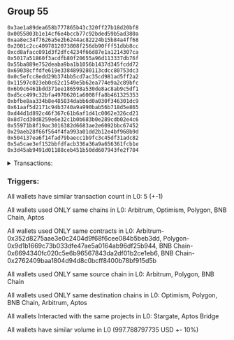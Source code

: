 ## Group 55

```0x2fb1212d273dcfa740559930ff9b270bbe5c272d
0x3ae1a89dea658b777865b43c320ff27b18d20bf8
0x0055803b1e14cf6e4bccb77c92bded59b5ad380a
0xaa8ec34f7626a5e2b6244ac82224b15b84a4ff68
0x2001c2cc4097812073808f256db90fff51dbb8cc
0xcd8afacc091d3f2dfc4234f66d87e1a1214307ca
0x5017a51860f3acdfb80f20655a96d113337db76f
0x55ba889e752deaba9ba1b1056b1437d345fcdd72
0x69038cffdfe619e3384899280113cdcc80753dc3
0x0c5efcc8edd29b374bb5cd7ac35cd981ad5ff2a2
0x11597c023eb0c62c1549e5b62ea774e9a2c89bfc
0x6b9c6461bdd371ee186598a530de8ac8ab9c5df1
0xd5cc499c32bfa49706201a6008ffa8b461325353
0xbfbe8aa334b8e485834dabb6d0a030f346301dc9
0x61aaf5d2171c94b3740a9a990bab56b718d5e865
0xd44d1d892c46f367c61b6af1d41c0062e326cd21
0x8d7cd30d8259e6e32c1b0b683b0e289cdb02e4c6
0x55971b8f19ac3016382d6683ae2e6092bbc67452
0x29aeb28f66f564f4fa993a01dd2b12e4bf968b9d
0x504137ea6f14fad79baecc1b9fc3c45df31adc82
0x5a5cae3ef152bbfdfacb336a36a9a656361fcb1e
0x3d45ab9491d01188ceb451b50dd607943fe2f704
```
<details>
<summary>Transactions:</summary>

Hashes: 

Wallet: 0x2fb1212d273dcfa740559930ff9b270bbe5c272d

       Hash: 0x6744724e39e9e5c9879ca9f61cf1ebe0243a1e69ac0b93c463bbb8794029f9f3
         - source chain: Arbitrum
         - destination chain: Optimism
         - project: Stargate
         - contract: 0x352d8275aae3e0c2404d9f68f6cee084b5beb3dd
         - value USD: 966.796971169
       Hash: 0xef6a338a5a9e67b127b0a6943fa6d461400167387caea34d9957621a06754403
         - source chain: Arbitrum
         - destination chain: Polygon
         - project: Stargate
         - contract: 0x352d8275aae3e0c2404d9f68f6cee084b5beb3dd
         - value USD: 10.33022406
       Hash: 0x2d07d7da19e480c06a46af78de27232664d682557843ef953106881df4d57d52
         - source chain: Polygon
         - destination chain: BNB Chain
         - project: Stargate
         - contract: 0x9d1b1669c73b033dfe47ae5a0164ab96df25b944
         - value USD: 10.34789829
       Hash: 0x4c783e26d6beb526383ec3723280202f2972c62db285bc04559d1d905c65b49a
         - source chain: BNB Chain
         - destination chain: Arbitrum
         - project: Stargate
         - contract: 0x6694340fc020c5e6b96567843da2df01b2ce1eb6
         - value USD: 10.313704216
       Hash: 0xb11ec5a36d28c0438b0116eecd4105cb1bf2976e65499c36302155951be5c50c
         - source chain: BNB Chain
         - destination chain: Aptos
         - project: Aptos Bridge
         - contract: 0x2762409baa1804d94d8c0bcff8400b78bf915d5b
Wallet: 0x3ae1a89dea658b777865b43c320ff27b18d20bf8

       Hash:0x6d7dde3c55cf13dc726d70996b17106849384ada0c26a8a3cb562b0de3298df8
         - source chain: Arbitrum
         - destination chain: Optimism
         - project: Stargate
         - contract: 0x352d8275aae3e0c2404d9f68f6cee084b5beb3dd
         - value USD: 966.603394131
       Hash:0xcafa91aa90e20b88491ee446f2779dc6a159655d1633559093096e245d8ecf53
         - source chain: Arbitrum
         - destination chain: Polygon
         - project: Stargate
         - contract: 0x352d8275aae3e0c2404d9f68f6cee084b5beb3dd
         - value USD: 10.495550485
       Hash:0xa7f253e0381057bda7ab13297c9784fa9dde8757fef76dab80963bcd28d8b2ed
         - source chain: Polygon
         - destination chain: BNB Chain
         - project: Stargate
         - contract: 0x9d1b1669c73b033dfe47ae5a0164ab96df25b944
         - value USD: 10.513507915
       Hash:0x6cdbf8ccd811cb1e2d1a164a2cc9e1eaa4da4f613d4410297a715afedec35c33
         - source chain: BNB Chain
         - destination chain: Arbitrum
         - project: Stargate
         - contract: 0x6694340fc020c5e6b96567843da2df01b2ce1eb6
         - value USD: 10.478766691
       Hash:0xbe33f07ea28daaf9b4d13fa897a1f59a023f4cdf59a5bef1335dd9f7e55d819e
         - source chain: BNB Chain
         - destination chain: Aptos
         - project: Aptos Bridge
         - contract: 0x2762409baa1804d94d8c0bcff8400b78bf915d5b
Wallet: 0x0055803b1e14cf6e4bccb77c92bded59b5ad380a

       Hash:0x1752928fd0c08ea5cd85a2a55e3d6cabe4a2ab97eb9f79b849e3c92a2502f7ef
         - source chain: Arbitrum
         - destination chain: Optimism
         - project: Stargate
         - contract: 0x352d8275aae3e0c2404d9f68f6cee084b5beb3dd
         - value USD: 966.796971169
       Hash:0x39c06adb022895db54319c458b571c5c50c9cf5a186be70fa02c321088e66874
         - source chain: Arbitrum
         - destination chain: Polygon
         - project: Stargate
         - contract: 0x352d8275aae3e0c2404d9f68f6cee084b5beb3dd
         - value USD: 10.192748317
       Hash:0x46162fb03da8529d8d6e15b7a8a1ac30dbea8dfb59a60c50d49c4def697e1234
         - source chain: Polygon
         - destination chain: BNB Chain
         - project: Stargate
         - contract: 0x9d1b1669c73b033dfe47ae5a0164ab96df25b944
         - value USD: 10.210186848
       Hash:0xa18c35a798ecd86f598a909463330d5f8bcd3e219874f715a137370a6ea1447e
         - source chain: BNB Chain
         - destination chain: Arbitrum
         - project: Stargate
         - contract: 0x6694340fc020c5e6b96567843da2df01b2ce1eb6
         - value USD: 10.17644743
       Hash:0xf8e46bc7b20d8c0f1c014e6aad5db705eed20f21d2dde136cf6d4939e9b006f7
         - source chain: BNB Chain
         - destination chain: Aptos
         - project: Aptos Bridge
         - contract: 0x2762409baa1804d94d8c0bcff8400b78bf915d5b
Wallet: 0xaa8ec34f7626a5e2b6244ac82224b15b84a4ff68

       Hash:0xb6aae1d0dea660d1363062d5f1ae59f925fd5fd0569b1bc668db264ef91c8c00
         - source chain: Arbitrum
         - destination chain: Optimism
         - project: Stargate
         - contract: 0x352d8275aae3e0c2404d9f68f6cee084b5beb3dd
         - value USD: 966.603394131
       Hash:0x66caf5a8d82da55917011b6dfd5c516771fb375467d1b5536f6378a283b88dbf
         - source chain: Arbitrum
         - destination chain: Polygon
         - project: Stargate
         - contract: 0x352d8275aae3e0c2404d9f68f6cee084b5beb3dd
         - value USD: 10.181926383
       Hash:0x722c428f52529a05b4a5e3c022b6dfb0a6143329bec5293852e019dcd70d856a
         - source chain: Polygon
         - destination chain: BNB Chain
         - project: Stargate
         - contract: 0x9d1b1669c73b033dfe47ae5a0164ab96df25b944
         - value USD: 10.199346577
       Hash:0xe401855d9b8c5e1787c587e02e9e90246c41b156ef21c1127ef0ba7d439ffa16
         - source chain: BNB Chain
         - destination chain: Arbitrum
         - project: Stargate
         - contract: 0x6694340fc020c5e6b96567843da2df01b2ce1eb6
         - value USD: 10.165643493
       Hash:0xcfa174f71dd80028fce8d21c4be750b63616018164ecb856df393f9fbe94d060
         - source chain: BNB Chain
         - destination chain: Aptos
         - project: Aptos Bridge
         - contract: 0x2762409baa1804d94d8c0bcff8400b78bf915d5b
Wallet: 0x2001c2cc4097812073808f256db90fff51dbb8cc

       Hash:0x8983759c2a7e73f8fb08b5ff0d4c7d6cc9e60cf45be0186087c69cabe4132580
         - source chain: Arbitrum
         - destination chain: Optimism
         - project: Stargate
         - contract: 0x352d8275aae3e0c2404d9f68f6cee084b5beb3dd
         - value USD: 966.603394131
       Hash:0xebcd7d0f66a16646e2460ae3036b12baa97a855953604f074d4fe6ae65d61e5b
         - source chain: Arbitrum
         - destination chain: Polygon
         - project: Stargate
         - contract: 0x352d8275aae3e0c2404d9f68f6cee084b5beb3dd
         - value USD: 10.290079728
       Hash:0x67498b93334a3b9c031be207cfa8aabb8399ce49d8f95a3e6e916985ce0c184a
         - source chain: Polygon
         - destination chain: BNB Chain
         - project: Stargate
         - contract: 0x9d1b1669c73b033dfe47ae5a0164ab96df25b944
         - value USD: 10.307685125
       Hash:0xee81f22dc29a8013847bccab632773444dc73b77eda7fb58b8548fac1b31000d
         - source chain: BNB Chain
         - destination chain: Arbitrum
         - project: Stargate
         - contract: 0x6694340fc020c5e6b96567843da2df01b2ce1eb6
         - value USD: 10.27362387
       Hash:0x3b9b4f6577408f06c67174c3378d858862e18440301dde68163c943861e72e4c
         - source chain: BNB Chain
         - destination chain: Aptos
         - project: Aptos Bridge
         - contract: 0x2762409baa1804d94d8c0bcff8400b78bf915d5b
Wallet: 0xcd8afacc091d3f2dfc4234f66d87e1a1214307ca

       Hash:0x693be5ba3803bcdcb7eabb9b8d1aaab9e019cc640688190c76aca977832fc271
         - source chain: Arbitrum
         - destination chain: Optimism
         - project: Stargate
         - contract: 0x352d8275aae3e0c2404d9f68f6cee084b5beb3dd
         - value USD: 966.79697117
       Hash:0x679c4d516b08230033eafce752a57cb07b64e302a730bb94b8351ec26ab0fdf3
         - source chain: Arbitrum
         - destination chain: Polygon
         - project: Stargate
         - contract: 0x352d8275aae3e0c2404d9f68f6cee084b5beb3dd
         - value USD: 10.081502563
       Hash:0x26256b8bd907df433c0deebe820684f5f0ac7e37a3b67395f7cc8b2fb9eea84c
         - source chain: Polygon
         - destination chain: BNB Chain
         - project: Stargate
         - contract: 0x9d1b1669c73b033dfe47ae5a0164ab96df25b944
         - value USD: 10.098750507
       Hash:0xafd77035a567f8cec9492c52abb2ce9f3170d5601d29ba50f221c5cbc9b1034b
         - source chain: BNB Chain
         - destination chain: Arbitrum
         - project: Stargate
         - contract: 0x6694340fc020c5e6b96567843da2df01b2ce1eb6
         - value USD: 10.065379642
       Hash:0x22581c10b74b8b0f220c090779e9d902705d91355138b7e74e1ff4d04d05ba3d
         - source chain: BNB Chain
         - destination chain: Aptos
         - project: Aptos Bridge
         - contract: 0x2762409baa1804d94d8c0bcff8400b78bf915d5b
Wallet: 0x5017a51860f3acdfb80f20655a96d113337db76f

       Hash:0xa73a6b7f051336a94dd9787f82bf8e2c1f00e984fc4ac6702d557deae074570f
         - source chain: Arbitrum
         - destination chain: Optimism
         - project: Stargate
         - contract: 0x352d8275aae3e0c2404d9f68f6cee084b5beb3dd
         - value USD: 966.796971156
       Hash:0xc9fa436440a165cdbd65b203b33bd516db95946f95beea5f5a6d27c022a21d20
         - source chain: Arbitrum
         - destination chain: Polygon
         - project: Stargate
         - contract: 0x352d8275aae3e0c2404d9f68f6cee084b5beb3dd
         - value USD: 10.354946339
       Hash:0x2be82faa3721517e0eda8f2d7cbff740b2b8faff875372c00dfda74e7fbc5828
         - source chain: Polygon
         - destination chain: BNB Chain
         - project: Stargate
         - contract: 0x9d1b1669c73b033dfe47ae5a0164ab96df25b944
         - value USD: 10.37266259
       Hash:0x2a3ede35ebeec2338f836d61ab4337c7980d2cc72d6d25c69f9bf05e04dca9e8
         - source chain: BNB Chain
         - destination chain: Arbitrum
         - project: Stargate
         - contract: 0x6694340fc020c5e6b96567843da2df01b2ce1eb6
         - value USD: 10.338386502
       Hash:0x183e8f810f68d8afdc5dfc1c2037bf22ac8ab12d90898363ad0324d03fb938c2
         - source chain: BNB Chain
         - destination chain: Aptos
         - project: Aptos Bridge
         - contract: 0x2762409baa1804d94d8c0bcff8400b78bf915d5b
Wallet: 0x55ba889e752deaba9ba1b1056b1437d345fcdd72

       Hash:0xfbffc5a579d685b5e90df1c470b1628d1f9284556146d014be79b59038e41302
         - source chain: Arbitrum
         - destination chain: Optimism
         - project: Stargate
         - contract: 0x352d8275aae3e0c2404d9f68f6cee084b5beb3dd
         - value USD: 966.796971166
       Hash:0xac8d529804f533ff6d412d24e65bf5169d033acb499eb37f7ca550e449b06933
         - source chain: Arbitrum
         - destination chain: Polygon
         - project: Stargate
         - contract: 0x352d8275aae3e0c2404d9f68f6cee084b5beb3dd
         - value USD: 10.605228538
       Hash:0x437080b12e5c56ac7c913c894044db7a6a475dbe5ec9332144384e4ac7873660
         - source chain: Polygon
         - destination chain: BNB Chain
         - project: Stargate
         - contract: 0x9d1b1669c73b033dfe47ae5a0164ab96df25b944
         - value USD: 10.623373305
       Hash:0x19bd27183274640c1cc9d798f49e0ce036a1d26f1d0e794009fcfaf80601fcfe
         - source chain: BNB Chain
         - destination chain: Arbitrum
         - project: Stargate
         - contract: 0x6694340fc020c5e6b96567843da2df01b2ce1eb6
         - value USD: 10.588268777
       Hash:0xa7790c76b964733e1de0a9bfa17afda32eaa26dd451bc434300234f5a4b56687
         - source chain: BNB Chain
         - destination chain: Aptos
         - project: Aptos Bridge
         - contract: 0x2762409baa1804d94d8c0bcff8400b78bf915d5b
Wallet: 0x69038cffdfe619e3384899280113cdcc80753dc3

       Hash:0xd893e1da4553d7a4dfc206bf18a1aaa746981e9154f13f8c9d576deacb2e54cf
         - source chain: Arbitrum
         - destination chain: Optimism
         - project: Stargate
         - contract: 0x352d8275aae3e0c2404d9f68f6cee084b5beb3dd
         - value USD: 966.79697117
       Hash:0x6afa2d9cba9cae0ad2bb0df78e5ba98108e31f6190daffac88d61eec70d156ee
         - source chain: Arbitrum
         - destination chain: Polygon
         - project: Stargate
         - contract: 0x352d8275aae3e0c2404d9f68f6cee084b5beb3dd
         - value USD: 10.069146923
       Hash:0xbd3ac85cbf38c1c81be4736ca02c35871141fee37dce7dcb247bd5e1fac62cf0
         - source chain: Polygon
         - destination chain: BNB Chain
         - project: Stargate
         - contract: 0x9d1b1669c73b033dfe47ae5a0164ab96df25b944
         - value USD: 10.086374372
       Hash:0xf17d199b63c6dae0b09e144f7b99c23b5701e0e205c8d3b3247b576614849ee1
         - source chain: BNB Chain
         - destination chain: Arbitrum
         - project: Stargate
         - contract: 0x6694340fc020c5e6b96567843da2df01b2ce1eb6
         - value USD: 10.053043998
       Hash:0x8014606af0c7c95a782323ba67527bb571139b66369a1e6dfa9072eca8e3c414
         - source chain: BNB Chain
         - destination chain: Aptos
         - project: Aptos Bridge
         - contract: 0x2762409baa1804d94d8c0bcff8400b78bf915d5b
Wallet: 0x0c5efcc8edd29b374bb5cd7ac35cd981ad5ff2a2

       Hash:0x9fbb3677c2bd4b5ddc3a8d9114a555f1b2cb66237b638b6aa9043c5219800b85
         - source chain: Arbitrum
         - destination chain: Optimism
         - project: Stargate
         - contract: 0x352d8275aae3e0c2404d9f68f6cee084b5beb3dd
         - value USD: 966.796243887
       Hash:0x5be05429fc8f73119ee1a6fb70c8bb4c1435c1cb580d84f06f2a595713ad0599
         - source chain: Arbitrum
         - destination chain: Polygon
         - project: Stargate
         - contract: 0x352d8275aae3e0c2404d9f68f6cee084b5beb3dd
         - value USD: 10.527992289
       Hash:0x3bc67ae11fad46880358f29c75e73a8da7350e57af1d6c66ac6dce8d883211a8
         - source chain: Polygon
         - destination chain: BNB Chain
         - project: Stargate
         - contract: 0x9d1b1669c73b033dfe47ae5a0164ab96df25b944
         - value USD: 10.546003665
       Hash:0x8f9956b164c523dd66ae45892170b0be48f09cbf3c97e730a331083540f182e9
         - source chain: BNB Chain
         - destination chain: Arbitrum
         - project: Stargate
         - contract: 0x6694340fc020c5e6b96567843da2df01b2ce1eb6
         - value USD: 10.511155505
       Hash:0x6eac6020d314769d638e5828b1492342038cefed89e243fbfbf314181af20194
         - source chain: BNB Chain
         - destination chain: Aptos
         - project: Aptos Bridge
         - contract: 0x2762409baa1804d94d8c0bcff8400b78bf915d5b
Wallet: 0x11597c023eb0c62c1549e5b62ea774e9a2c89bfc

       Hash:0xa28fa0969504562958c24c7b6b4456043663e880216c2e6835df266cc43c3aca
         - source chain: Arbitrum
         - destination chain: Optimism
         - project: Stargate
         - contract: 0x352d8275aae3e0c2404d9f68f6cee084b5beb3dd
         - value USD: 966.603391988
       Hash:0x4a4944e8b8965876f3d69ee3da52de8aae6a359185b702f4500497c2b7924816
         - source chain: Arbitrum
         - destination chain: Polygon
         - project: Stargate
         - contract: 0x352d8275aae3e0c2404d9f68f6cee084b5beb3dd
         - value USD: 10.727274229
       Hash:0xcbede2fbe11442284fe287ff0e071cc49008d635bda078672c8a0b671d034c73
         - source chain: Polygon
         - destination chain: BNB Chain
         - project: Stargate
         - contract: 0x9d1b1669c73b033dfe47ae5a0164ab96df25b944
         - value USD: 10.745627861
       Hash:0x08de1485d72b569e3f3eb9821aeed0ebddfe0d26a38cf90d76740600a03ba9c4
         - source chain: BNB Chain
         - destination chain: Arbitrum
         - project: Stargate
         - contract: 0x6694340fc020c5e6b96567843da2df01b2ce1eb6
         - value USD: 10.710119505
       Hash:0x93761f913e0ea6a76fbe6f9ee6603df7edd3f898be70842686a6530fd1c50ccb
         - source chain: BNB Chain
         - destination chain: Aptos
         - project: Aptos Bridge
         - contract: 0x2762409baa1804d94d8c0bcff8400b78bf915d5b
Wallet: 0x6b9c6461bdd371ee186598a530de8ac8ab9c5df1

       Hash:0x69c25061e206d8971637472355f2ff6a01eeeedf6ca7836c2debdd33c4a46fa6
         - source chain: Arbitrum
         - destination chain: Optimism
         - project: Stargate
         - contract: 0x352d8275aae3e0c2404d9f68f6cee084b5beb3dd
         - value USD: 945.309919908
       Hash:0x6a40da4349ba01dc5424a60ea19d906073f59ff855090c823212bc5e4a619f96
         - source chain: Arbitrum
         - destination chain: Polygon
         - project: Stargate
         - contract: 0x352d8275aae3e0c2404d9f68f6cee084b5beb3dd
         - value USD: 10.171099451
       Hash:0x1acde3138656701cbd71973b19d556a23e4aed39b037395ac021d458471e69fc
         - source chain: Polygon
         - destination chain: BNB Chain
         - project: Stargate
         - contract: 0x9d1b1669c73b033dfe47ae5a0164ab96df25b944
         - value USD: 10.188501294
       Hash:0x7108190e49df31a1b8e36c79851271387080814f0163e878a75b38b2d05301fa
         - source chain: BNB Chain
         - destination chain: Arbitrum
         - project: Stargate
         - contract: 0x6694340fc020c5e6b96567843da2df01b2ce1eb6
         - value USD: 10.154833558
       Hash:0x38d45f502b7665f712ee9a51d18a60baa03a91fdfd0e0470932047beb9c66ee9
         - source chain: BNB Chain
         - destination chain: Aptos
         - project: Aptos Bridge
         - contract: 0x2762409baa1804d94d8c0bcff8400b78bf915d5b
Wallet: 0xd5cc499c32bfa49706201a6008ffa8b461325353

       Hash:0xbad624d4257ca3f3fbc907a5a5ce13a6156a4062e2b2514816c35dac14e72414
         - source chain: Arbitrum
         - destination chain: Optimism
         - project: Stargate
         - contract: 0x352d8275aae3e0c2404d9f68f6cee084b5beb3dd
         - value USD: 966.436923991
       Hash:0xfc97be174950c261d033640869f8fef78be53baf07a85844df8d251a64b3372e
         - source chain: Arbitrum
         - destination chain: Polygon
         - project: Stargate
         - contract: 0x352d8275aae3e0c2404d9f68f6cee084b5beb3dd
         - value USD: 10.030512302
       Hash:0xc1ee4d231b3290dad4b007d77edbae40fca9d964deb3da0e63dca81cddb3ee4c
         - source chain: Polygon
         - destination chain: BNB Chain
         - project: Stargate
         - contract: 0x9d1b1669c73b033dfe47ae5a0164ab96df25b944
         - value USD: 10.047673011
       Hash:0x5c6cc8e255ea07533afb657ba15dcbea2ac89f8fd553d408374440688e080791
         - source chain: BNB Chain
         - destination chain: Arbitrum
         - project: Stargate
         - contract: 0x6694340fc020c5e6b96567843da2df01b2ce1eb6
         - value USD: 10.014470365
       Hash:0xce57e2d015bc02655c6add03c798b205049ea355aec483c5cdea3eda8a90877e
         - source chain: BNB Chain
         - destination chain: Aptos
         - project: Aptos Bridge
         - contract: 0x2762409baa1804d94d8c0bcff8400b78bf915d5b
Wallet: 0xbfbe8aa334b8e485834dabb6d0a030f346301dc9

       Hash:0xa8cab73a3ba3c1aaf3a7bbd66d1ca3eb82406e857e1fe65af31bccca4ce588c6
         - source chain: Arbitrum
         - destination chain: Optimism
         - project: Stargate
         - contract: 0x352d8275aae3e0c2404d9f68f6cee084b5beb3dd
         - value USD: 966.391518181
       Hash:0x362e803b568036e11bc67493dfbe54d96cdef44e2b6b7753712558dc7aa0e225
         - source chain: Arbitrum
         - destination chain: Polygon
         - project: Stargate
         - contract: 0x352d8275aae3e0c2404d9f68f6cee084b5beb3dd
         - value USD: 10.526437586
       Hash:0xe76837df92c6d04053bca301bcce23d943b38667b32d2fe331851fd7ed5ed420
         - source chain: Polygon
         - destination chain: BNB Chain
         - project: Stargate
         - contract: 0x9d1b1669c73b033dfe47ae5a0164ab96df25b944
         - value USD: 10.544447751
       Hash:0x645c8272046113d6df1cd91a89b0c41f8eb2e73818612366850295438b74494d
         - source chain: BNB Chain
         - destination chain: Arbitrum
         - project: Stargate
         - contract: 0x6694340fc020c5e6b96567843da2df01b2ce1eb6
         - value USD: 10.509604801
       Hash:0x6d42a3e179ba12a6b8d394a46b885b40d061ff22e5ebf937e6d69dbb6e45d9a1
         - source chain: BNB Chain
         - destination chain: Aptos
         - project: Aptos Bridge
         - contract: 0x2762409baa1804d94d8c0bcff8400b78bf915d5b
Wallet: 0x61aaf5d2171c94b3740a9a990bab56b718d5e865

       Hash:0x13a72b52be21c97a8072e287e818a124dd51d1c2aba4214789dd8005792cd993
         - source chain: Arbitrum
         - destination chain: Optimism
         - project: Stargate
         - contract: 0x352d8275aae3e0c2404d9f68f6cee084b5beb3dd
         - value USD: 966.821760335
       Hash:0xd44667f30177f86b53dfdbfc1f37b7c4b4a7f8b56a0e97f8aecd7762495da8cf
         - source chain: Arbitrum
         - destination chain: Polygon
         - project: Stargate
         - contract: 0x352d8275aae3e0c2404d9f68f6cee084b5beb3dd
         - value USD: 10.194288023
       Hash:0x341ded8e92323c2db177ed4e84f76a7e758bb2ba574396abf949250bbf0681d8
         - source chain: Polygon
         - destination chain: BNB Chain
         - project: Stargate
         - contract: 0x9d1b1669c73b033dfe47ae5a0164ab96df25b944
         - value USD: 10.21172973
       Hash:0xa709f91317a49f6ad1fb118f94b4aab895356597e4540be858d6550cd9fe9b58
         - source chain: BNB Chain
         - destination chain: Arbitrum
         - project: Stargate
         - contract: 0x6694340fc020c5e6b96567843da2df01b2ce1eb6
         - value USD: 10.177985136
       Hash:0x6229878848ac2a9595a8e834b185cdc98759195729ef28bb9a8a9e1c383255f1
         - source chain: BNB Chain
         - destination chain: Aptos
         - project: Aptos Bridge
         - contract: 0x2762409baa1804d94d8c0bcff8400b78bf915d5b
Wallet: 0xd44d1d892c46f367c61b6af1d41c0062e326cd21

       Hash:0x41bf8fed99b11a20ffd4c2f715e138decacdc904948a5ade2396d91468412620
         - source chain: Arbitrum
         - destination chain: Optimism
         - project: Stargate
         - contract: 0x352d8275aae3e0c2404d9f68f6cee084b5beb3dd
         - value USD: 966.804154608
       Hash:0x5d4f7a3e71ee08a1c98d619ea703cc1ad8e3bca13409f180c4062b6ea095916b
         - source chain: Arbitrum
         - destination chain: Polygon
         - project: Stargate
         - contract: 0x352d8275aae3e0c2404d9f68f6cee084b5beb3dd
         - value USD: 10.733461047
       Hash:0xa27d99505bf183d1734abe21c8e6e8e90e439f562be3860521abc5ece4ab0a51
         - source chain: Polygon
         - destination chain: BNB Chain
         - project: Stargate
         - contract: 0x9d1b1669c73b033dfe47ae5a0164ab96df25b944
         - value USD: 10.751825453
       Hash:0x035697cdb2b2fa19e52021c3ab8f70602267d1a95c8eaffd5054f0c8a0b3de13
         - source chain: BNB Chain
         - destination chain: Arbitrum
         - project: Stargate
         - contract: 0x6694340fc020c5e6b96567843da2df01b2ce1eb6
         - value USD: 10.716296326
       Hash:0x7dfa268adf23535b3c5dd7ad11c069597d97acddaa99d394a1ff21fb436d328b
         - source chain: BNB Chain
         - destination chain: Aptos
         - project: Aptos Bridge
         - contract: 0x2762409baa1804d94d8c0bcff8400b78bf915d5b
Wallet: 0x8d7cd30d8259e6e32c1b0b683b0e289cdb02e4c6

       Hash:0xc99ae38dffde0a9fb9377507a20560e2cff204f13a05230edd772f79334f4d89
         - source chain: Arbitrum
         - destination chain: Optimism
         - project: Stargate
         - contract: 0x352d8275aae3e0c2404d9f68f6cee084b5beb3dd
         - value USD: 966.642330784
       Hash:0xf582cd86f3a37f810208d71e853d60a6b84db331cd836ba9d51f9adf6cad9976
         - source chain: Arbitrum
         - destination chain: Polygon
         - project: Stargate
         - contract: 0x352d8275aae3e0c2404d9f68f6cee084b5beb3dd
         - value USD: 10.606785241
       Hash:0x516e4d7ee0abecc941361ad1e0bf14b73705b49d4b3feead5bdc1bc6a5d16398
         - source chain: Polygon
         - destination chain: BNB Chain
         - project: Stargate
         - contract: 0x9d1b1669c73b033dfe47ae5a0164ab96df25b944
         - value USD: 10.624933229
       Hash:0x2d28a6104dc135662cc5514aa4aca779052d9274628c6945e7aeaabc0c2b39d7
         - source chain: BNB Chain
         - destination chain: Arbitrum
         - project: Stargate
         - contract: 0x6694340fc020c5e6b96567843da2df01b2ce1eb6
         - value USD: 10.58982348
       Hash:0x95ee219d5b1c44e3e99f41a528b7a7175e3b3bdb5f4b341b9a0ea2db595519f3
         - source chain: BNB Chain
         - destination chain: Aptos
         - project: Aptos Bridge
         - contract: 0x2762409baa1804d94d8c0bcff8400b78bf915d5b
Wallet: 0x55971b8f19ac3016382d6683ae2e6092bbc67452

       Hash:0xe51c8881a24154716a90f5623e7c407e1d3ebadb3d46cf85af93f7b33c6c4dc2
         - source chain: Arbitrum
         - destination chain: Optimism
         - project: Stargate
         - contract: 0x352d8275aae3e0c2404d9f68f6cee084b5beb3dd
         - value USD: 966.635962293
       Hash:0x4bde22ec0f770e42030e0c459799fc39524168085b139f0628a2612a51bc404b
         - source chain: Arbitrum
         - destination chain: Polygon
         - project: Stargate
         - contract: 0x352d8275aae3e0c2404d9f68f6cee084b5beb3dd
         - value USD: 10.534170109
       Hash:0xb610a0c201899ba9fd428811e113277db6231b7b5881029ce774db1766944c55
         - source chain: Polygon
         - destination chain: BNB Chain
         - project: Stargate
         - contract: 0x9d1b1669c73b033dfe47ae5a0164ab96df25b944
         - value USD: 10.552193236
       Hash:0x95e57defb2f28bc3ae206695fce089a3c219773783d500915cb70f0e27eb615b
         - source chain: BNB Chain
         - destination chain: Arbitrum
         - project: Stargate
         - contract: 0x6694340fc020c5e6b96567843da2df01b2ce1eb6
         - value USD: 10.517324327
       Hash:0x40542d8d1dc73d857005aaf444679a686c092eaeef8db1ec8e76b0181e927ce0
         - source chain: BNB Chain
         - destination chain: Aptos
         - project: Aptos Bridge
         - contract: 0x2762409baa1804d94d8c0bcff8400b78bf915d5b
Wallet: 0x29aeb28f66f564f4fa993a01dd2b12e4bf968b9d

       Hash:0xc90b2e4e88d1499b2aa38b5deb30c30a0c3fdf535d37d5a0479da3c449b45731
         - source chain: Arbitrum
         - destination chain: Optimism
         - project: Stargate
         - contract: 0x352d8275aae3e0c2404d9f68f6cee084b5beb3dd
         - value USD: 966.835909064
       Hash:0xae98b528b0f36e8581d29ff0599c0f2b1cc74e191a6f62d9b03078a3d9d66d46
         - source chain: Arbitrum
         - destination chain: Polygon
         - project: Stargate
         - contract: 0x352d8275aae3e0c2404d9f68f6cee084b5beb3dd
         - value USD: 10.3116896
       Hash:0x4a2d991cc2410a0940a99850fea8d742353b4a5ff68240601aca494a2df550d3
         - source chain: Polygon
         - destination chain: BNB Chain
         - project: Stargate
         - contract: 0x9d1b1669c73b033dfe47ae5a0164ab96df25b944
         - value USD: 10.329331582
       Hash:0xe41ee7dad524febe9135e117fa1715cd50c5e85a11616199726b9e2fcb71f428
         - source chain: BNB Chain
         - destination chain: Arbitrum
         - project: Stargate
         - contract: 0x6694340fc020c5e6b96567843da2df01b2ce1eb6
         - value USD: 10.29519875
       Hash:0x836a7d194853c83415a2242d74b0ab3f39485365ba197ac55a46555067584647
         - source chain: BNB Chain
         - destination chain: Aptos
         - project: Aptos Bridge
         - contract: 0x2762409baa1804d94d8c0bcff8400b78bf915d5b
Wallet: 0x504137ea6f14fad79baecc1b9fc3c45df31adc82

       Hash:0x050f8f0fa9ece0125bdb569213f4cdedbe1460f51b9dc5063f25600a6b45a792
         - source chain: Arbitrum
         - destination chain: Optimism
         - project: Stargate
         - contract: 0x352d8275aae3e0c2404d9f68f6cee084b5beb3dd
         - value USD: 966.821760335
       Hash:0x00a5220fddf88d26ebf38a895aa80b0edfe6c368a2d43a2804b1e389dff7efff
         - source chain: Arbitrum
         - destination chain: Polygon
         - project: Stargate
         - contract: 0x352d8275aae3e0c2404d9f68f6cee084b5beb3dd
         - value USD: 10.212811485
       Hash:0x399c88fdea584627e63250a0ca9a3814a1600c4651965b71e7245bf51ba3012e
         - source chain: Polygon
         - destination chain: BNB Chain
         - project: Stargate
         - contract: 0x9d1b1669c73b033dfe47ae5a0164ab96df25b944
         - value USD: 10.230284408
       Hash:0xae49bde61315f7a89e4149825c36007f8c3a6982c3a8b0854991b4d2afe7137e
         - source chain: BNB Chain
         - destination chain: Arbitrum
         - project: Stargate
         - contract: 0x6694340fc020c5e6b96567843da2df01b2ce1eb6
         - value USD: 10.196478604
       Hash:0x339ef5f2b4986f21e7d7177dd2e720fe60e6b7749b764f6d7165de28492fe08a
         - source chain: BNB Chain
         - destination chain: Aptos
         - project: Aptos Bridge
         - contract: 0x2762409baa1804d94d8c0bcff8400b78bf915d5b
Wallet: 0x5a5cae3ef152bbfdfacb336a36a9a656361fcb1e

       Hash:0x257ec70b3f96c307e9f4b3ee5c76ecd51c8e06fd3b2828125972eb5c93cf062e
         - source chain: Arbitrum
         - destination chain: Optimism
         - project: Stargate
         - contract: 0x352d8275aae3e0c2404d9f68f6cee084b5beb3dd
         - value USD: 966.8359091
       Hash:0xe68aee144685a57f543463197450b5078e108bc3d21737b0895955febaaf1796
         - source chain: Arbitrum
         - destination chain: Polygon
         - project: Stargate
         - contract: 0x352d8275aae3e0c2404d9f68f6cee084b5beb3dd
         - value USD: 10.538800225
       Hash:0x93e6dab93a091d8a38da5a372adf3698f2281df99849a1ae65a7e1faeff4de9b
         - source chain: Polygon
         - destination chain: BNB Chain
         - project: Stargate
         - contract: 0x9d1b1669c73b033dfe47ae5a0164ab96df25b944
         - value USD: 10.556830903
       Hash:0xdcfebad4014b1ca1dc69e66a173f4b87c30f228d6dcbb00954e52833ffa45b4d
         - source chain: BNB Chain
         - destination chain: Arbitrum
         - project: Stargate
         - contract: 0x6694340fc020c5e6b96567843da2df01b2ce1eb6
         - value USD: 10.521945444
       Hash:0xbb8b4bfffef87719cdbecef113000f01a4e20770b638b54923ede04b8fea9a4f
         - source chain: BNB Chain
         - destination chain: Aptos
         - project: Aptos Bridge
         - contract: 0x2762409baa1804d94d8c0bcff8400b78bf915d5b
Wallet: 0x3d45ab9491d01188ceb451b50dd607943fe2f704

       Hash:0x527f5b8ff1a3312d7dd432c526be969c0e89714e12a03d55333c8d616643015a
         - source chain: Arbitrum
         - destination chain: Optimism
         - project: Stargate
         - contract: 0x352d8275aae3e0c2404d9f68f6cee084b5beb3dd
         - value USD: 966.835909062
       Hash:0x9773d2123a7e4235e9a2857f7c4620b74d52d3f48fdf5a3dadb68e1b330f40ff
         - source chain: Arbitrum
         - destination chain: Polygon
         - project: Stargate
         - contract: 0x352d8275aae3e0c2404d9f68f6cee084b5beb3dd
         - value USD: 9.999619202
       Hash:0x91a1fa43a251133fc5fe180f4b5cc80a8cd4a73191e979471092c460995c9d7c
         - source chain: Polygon
         - destination chain: BNB Chain
         - project: Stargate
         - contract: 0x9d1b1669c73b033dfe47ae5a0164ab96df25b944
         - value USD: 10.01672716
       Hash:0x1275bc8130d5448c49c398bce10d3a18d8cb166222144a8fc80dc2f6b2c66375
         - source chain: BNB Chain
         - destination chain: Arbitrum
         - project: Stargate
         - contract: 0x6694340fc020c5e6b96567843da2df01b2ce1eb6
         - value USD: 9.983627256
       Hash:0xbf7a6cbd13036a3c9af06a105b833d77a985a9521026893420216c9f65b02b84
         - source chain: BNB Chain
         - destination chain: Aptos
         - project: Aptos Bridge
         - contract: 0x2762409baa1804d94d8c0bcff8400b78bf915d5b

</details>


### Triggers: 
All wallets have similar transaction count in L0: 5 (+-1)

All wallets used ONLY same chains in L0: Arbitrum, Optimism, Polygon, BNB Chain, Aptos

All wallets used ONLY same contracts in L0: Arbitrum-0x352d8275aae3e0c2404d9f68f6cee084b5beb3dd, Polygon-0x9d1b1669c73b033dfe47ae5a0164ab96df25b944, BNB Chain-0x6694340fc020c5e6b96567843da2df01b2ce1eb6, BNB Chain-0x2762409baa1804d94d8c0bcff8400b78bf915d5b

All wallets used ONLY same source chain in L0: Arbitrum, Polygon, BNB Chain

All wallets used ONLY same destination chains in L0: Optimism, Polygon, BNB Chain, Arbitrum, Aptos

All wallets Interacted with the same projects in L0: Stargate, Aptos Bridge

All wallets have similar volume in L0 (997.788797735 USD +- 10%)

